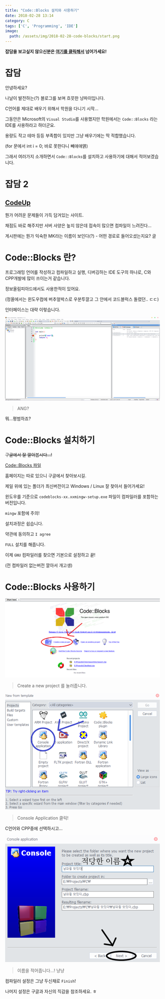 ```yaml
---
title: "Code::Blocks 설치와 사용하기"
date: 2018-02-28 13:14
category: C
tags: ['C', 'Programming', 'IDE']
image:
  path: /assets/img/2018-02-28-code-blocks/start.png
---
```


**잡담을 보고싶지 않으신분은 [여기를 클릭해서](#codeblocks-란) 넘어가세요!**

# 잡담

안녕하세요?

나날이 발전하는(?) 블로그를 보며 흐믓한 냥파이입니다.

C언어를 제대로 배우기 위해서 학원을 다니기 시작...

그동안은 Microsoft의 `Visual Studio`를 사용했지만 학원에서는 `Code::Blocks` 라는 IDE를 사용하라고 하더군요.

용량도 작고 테마 등등 부족함이 있지만 그냥 배우기에는 딱 적합했습니다.

(for 문에서 int i = 0; 바로 못한다니 빼애애앩)

그래서 여러가지 소개하면서 `Code::Blocks`를 설치하고 사용하기에 대해서 적어보겠습니다.

# 잡담 2

## [CodeUp](http://codeup.kr)

뭔가 어려운 문제들이 가득 담겨있는 사이트.

채점도 바로 해주지만 서버 사양은 높지 않은데 접속이 많으면 컴파일이 느려진다...

게시판에는 뭔가 익숙한 MK라는 이름이 보인다(?) - 어떤 경로로 들어오셨는지요? 글

# Code::Blocks 란?

프로그래밍 언어를 작성하고 컴파일하고 실행, 디버깅하는 IDE 도구의 하나로, C와 CPP개발에 많이 쓰이는거 같습니다.

정보올림피아드에서도 사용한적이 있어요.

(정올에서는 윈도우컴에 버추얼박스로 우분투깔고 그 안에서 코드블럭스 돌렸던.. ㄷㄷ)

인터페이스는 대략 이렇습니다.

![인터페이스](/assets/img/2018-02-28-code-blocks/main.png)

> ANG?

뭐...평범하죠?

# Code::Blocks 설치하기

~~구글에서 잘 깔아봅시다...!~~

[Code::Blocks 파일](https://sourceforge.net/projects/codeblocks/files/Binaries/)

홈페이지는 따로 있으니 구글에서 찾아보시길.

제일 위에 있는 폴더가 최신버전이고 Windows / Linux 잘 찾아서 들어가세요!

윈도우를 기준으로 `codeblocks-xx.xxmingw-setup.exe` 파일이 컴파일러를 포함하는 버전입니다.

`mingw` 포함에 주의!

설치과정은 쉽습니다.

약관에 동의하고 `I agree`

`FULL` 설치를 해줍니다.

이제 `GNU` 컴파일러를 찾으면 기본으로 설정하고 끝!

(전 컴파일러 없는버전 깔아서 개고생)

# Code::Blocks 사용하기

![시작화면](/assets/img/2018-02-28-code-blocks/here.png)

> Create a new project 를 눌러줍니다.

![언어선택](/assets/img/2018-02-28-code-blocks/select.png)

> Console Application 클릭!

C언어와 CPP중에 선택하시고...

![네임정하기](/assets/img/2018-02-28-code-blocks/name.png)

> 이름을 적어줍니다...! 냥냥

컴파일러 설정은 그냥 두신채로 `Finish`!

나머지 설정은 구글과 자신의 직감을 참조하세요. ㅎ
